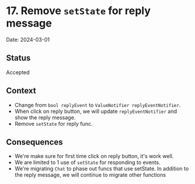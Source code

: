 # 17. Remove `setState` for reply message

Date: 2024-03-01

## Status

Accepted

## Context

- Change from `bool replyEvent` to `ValueNotifier replyEventNotifier`.
- When click on reply button, we will update `replyEventNotifier` and show the reply message.
- Remove `setState` for reply func.

## Consequences

- We're make sure for first time click on reply button, it's work well.
- We are limited to 1 use of `setState` for responding to events.
- We're migrating `Chat` to phase out funcs that use setState.
In addition to the reply message, we will continue to migrate other functions